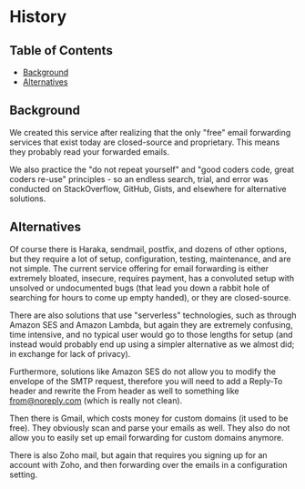 # History


## Table of Contents

* [Background](#background)
* [Alternatives](#alternatives)


## Background

We created this service after realizing that the only "free" email forwarding services that exist today are closed-source and proprietary.  This means they probably read your forwarded emails.

We also practice the "do not repeat yourself" and "good coders code, great coders re-use" principles - so an endless search, trial, and error was conducted  on StackOverflow, GitHub, Gists, and elsewhere for alternative solutions.


## Alternatives

Of course there is Haraka, sendmail, postfix, and dozens of other options, but they require a lot of setup, configuration, testing, maintenance, and are not simple. The current service offering for email forwarding is either extremely bloated, insecure, requires payment, has a convoluted setup with unsolved or undocumented bugs (that lead you down a rabbit hole of searching for hours to come up empty handed), or they are closed-source.

There are also solutions that use "serverless" technologies, such as through Amazon SES and Amazon Lambda, but again they are extremely confusing, time intensive, and no typical user would go to those lengths for setup (and instead would probably end up using a simpler alternative as we almost did; in exchange for lack of privacy).

Furthermore, solutions like Amazon SES do not allow you to modify the envelope of the SMTP request, therefore you will need to add a Reply-To header and rewrite the From header as well to something like from@noreply.com (which is really not clean).

Then there is Gmail, which costs money for custom domains (it used to be free).  They obviously scan and parse your emails as well. They also do not allow you to easily set up email forwarding for custom domains anymore.

There is also Zoho mail, but again that requires you signing up for an account with Zoho, and then forwarding over the emails in a configuration setting.
